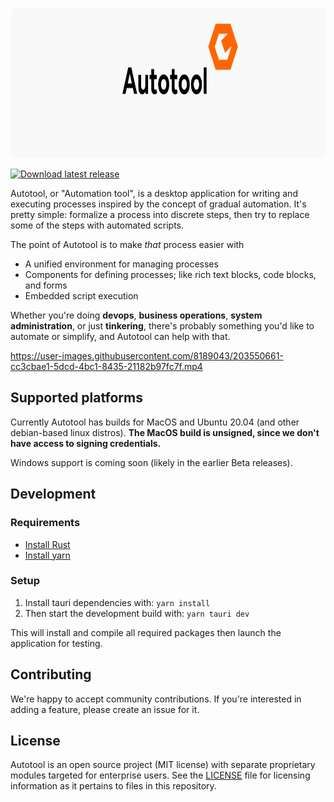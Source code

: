 <p align="center"> <img alt="Autotool" width="880" height="240" src="https://github.com/aklos/autotool/blob/main/src/banner.svg"> </p>
<a href="https://github.com/aklos/autotool/releases"><img alt="Download latest release" src="https://img.shields.io/badge/Download-latest%20release-brightgreen"></a>

Autotool, or "Automation tool", is a desktop application for writing and executing processes inspired by the concept of gradual automation. It's pretty simple: formalize a process into discrete steps, then try to replace some of the steps with automated scripts.

The point of Autotool is to make *that* process easier with

- A unified environment for managing processes
- Components for defining processes; like rich text blocks, code blocks, and forms
- Embedded script execution

Whether you're doing **devops**, **business operations**, **system administration**, or just **tinkering**, there's probably something you'd like to automate or simplify, and Autotool can help with that.

https://user-images.githubusercontent.com/8189043/203550661-cc3cbae1-5dcd-4bc1-8435-21182b97fc7f.mp4

## Supported platforms

Currently Autotool has builds for MacOS and Ubuntu 20.04 (and other debian-based linux distros). **The MacOS build is unsigned, since we don't have access to signing credentials.**

Windows support is coming soon (likely in the earlier Beta releases).

## Development

### Requirements

- [Install Rust](https://www.rust-lang.org/tools/install)
- [Install yarn](https://classic.yarnpkg.com/lang/en/docs/install/#debian-stable)

### Setup

1. Install tauri dependencies with: `yarn install`
2. Then start the development build with: `yarn tauri dev`

This will install and compile all required packages then launch the application for testing.

## Contributing

We're happy to accept community contributions. If you're interested in adding a feature, please create an issue for it.

## License

Autotool is an open source project (MIT license) with separate proprietary modules targeted for enterprise users. See the [LICENSE](https://github.com/aklos/autotool/blob/main/LICENSE.md) file for licensing information as it pertains to
files in this repository.
